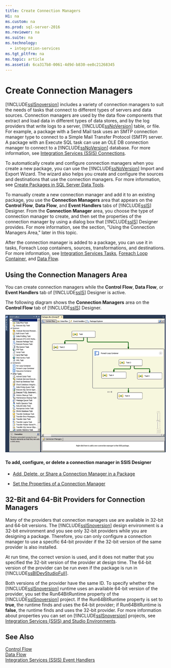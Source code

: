 ```yaml
---
title: Create Connection Managers
H1: na
ms.custom: na
ms.prod: sql-server-2016
ms.reviewer: na
ms.suite: na
ms.technology: 
  - integration-services
ms.tgt_pltfrm: na
ms.topic: article
ms.assetid: 6ca317b8-0061-4d9d-b830-ee8c21268345
---
```

# Create Connection Managers
  [!INCLUDE[ssISnoversion](../../Token/Other/ssISnoversion_md.md)] includes a variety of connection managers to suit the needs of tasks that connect to different types of servers and data sources. Connection managers are used by the data flow components that extract and load data in different types of data stores, and by the log providers that write logs to a server, [!INCLUDE[ssNoVersion](../../Token/Other/ssNoVersion_md.md)] table, or file. For example, a package with a Send Mail task uses an SMTP connection manager type to connect to a Simple Mail Transfer Protocol \(SMTP\) server. A package with an Execute SQL task can use an OLE DB connection manager to connect to a [!INCLUDE[ssNoVersion](../../Token/Other/ssNoVersion_md.md)] database. For more information, see [Integration Services &#40;SSIS&#41; Connections](../../Topics/TopicNameNotContainA/Integration-Services--SSIS--Connections.md).  
  
 To automatically create and configure connection managers when you create a new package, you can use the [!INCLUDE[ssNoVersion](../../Token/Other/ssNoVersion_md.md)] Import and Export Wizard. The wizard also helps you create and configure the sources and destinations that use the connection managers. For more information, see [Create Packages in SQL Server Data Tools](../../Topics/TopicNameNotContainA/Create-Packages-in-SQL-Server-Data-Tools.md).  
  
 To manually create a new connection manager and add it to an existing package, you use the **Connection Managers** area that appears on the **Control Flow**, **Data Flow**, and **Event Handlers** tabs of [!INCLUDE[ssIS](../../Token/Other/ssIS_md.md)] Designer. From the **Connection Manager** area, you choose the type of connection manager to create, and then set the properties of the connection manager by using a dialog box that [!INCLUDE[ssIS](../../Token/Other/ssIS_md.md)] Designer provides. For more information, see the section, "Using the Connection Managers Area," later in this topic.  
  
 After the connection manager is added to a package, you can use it in tasks, Foreach Loop containers, sources, transformations, and destinations. For more information, see [Integration Services Tasks](../../Topics/TopicNameNotContainA/Integration-Services-Tasks.md), [Foreach Loop Container](../../Topics/TopicNameNotContainA/Foreach-Loop-Container.md), and [Data Flow](../../Topics/TopicNameNotContainA/Data-Flow.md).  
  
## Using the Connection Managers Area  
 You can create connection managers while the **Control Flow**, **Data Flow**, or **Event Handlers** tab of [!INCLUDE[ssIS](../../Token/Other/ssIS_md.md)] Designer is active.  
  
 The following diagram shows the **Connection Managers** area on the **Control Flow** tab of [!INCLUDE[ssIS](../../Token/Other/ssIS_md.md)] Designer.  
  
 ![Screenshot of control flow designer with package](../../Images/Image/ImageNotContaina/SampleControlFlow.gif "SampleControlFlow")  
  
#### To add, configure, or delete a connection manager in SSIS Designer  
  
-   [Add, Delete, or Share a Connection Manager in a Package](../../Topics/TopicNameContainA/Add--Delete--or-Share-a-Connection-Manager-in-a-Package.md)  
  
-   [Set the Properties of a Connection Manager](../../Topics/TopicNameContainA/Set-the-Properties-of-a-Connection-Manager.md)  
  
## 32\-Bit and 64\-Bit Providers for Connection Managers  
 Many of the providers that connection managers use are available in 32\-bit and 64\-bit versions. The [!INCLUDE[ssISnoversion](../../Token/Other/ssISnoversion_md.md)] design environment is a 32\-bit environment and you see only 32\-bit providers while you are designing a package. Therefore, you can only configure a connection manager to use a specific 64\-bit provider if the 32\-bit version of the same provider is also installed.  
  
 At run time, the correct version is used, and it does not matter that you specified the 32\-bit version of the provider at design time. The 64\-bit version of the provider can be run even if the package is run in [!INCLUDE[ssBIDevStudioFull](../../Token/Other/ssBIDevStudioFull_md.md)].  
  
 Both versions of the provider have the same ID. To specify whether the [!INCLUDE[ssISnoversion](../../Token/Other/ssISnoversion_md.md)] runtime uses an available 64\-bit version of the provider, you set the Run64BitRuntime property of the [!INCLUDE[ssISnoversion](../../Token/Other/ssISnoversion_md.md)] project. If the Run64BitRuntime property is set to **true**, the runtime finds and uses the 64\-bit provider; if Run64BitRuntime is **false**, the runtime finds and uses the 32\-bit provider. For more information about properties you can set on [!INCLUDE[ssISnoversion](../../Token/Other/ssISnoversion_md.md)] projects, see [Integration Services &#40;SSIS&#41; and Studio Environments](../../Topics/TopicNameNotContainA/Integration-Services--SSIS--and-Studio-Environments.md).  
  
## See Also  
 [Control Flow](../../Topics/TopicNameNotContainA/Control-Flow.md)   
 [Data Flow](../../Topics/TopicNameNotContainA/Data-Flow.md)   
 [Integration Services &#40;SSIS&#41; Event Handlers](../../Topics/TopicNameNotContainA/Integration-Services--SSIS--Event-Handlers.md)  
  
  